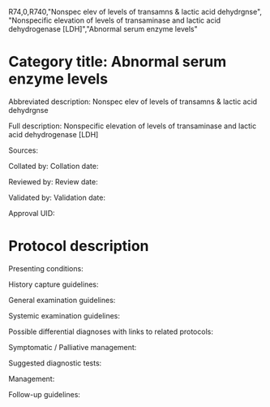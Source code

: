 R74,0,R740,"Nonspec elev of levels of transamns & lactic acid dehydrgnse", "Nonspecific elevation of levels of transaminase and lactic acid dehydrogenase [LDH]","Abnormal serum enzyme levels"
# Category title: Abnormal serum enzyme levels

Abbreviated description: Nonspec elev of levels of transamns & lactic acid dehydrgnse

Full description: Nonspecific elevation of levels of transaminase and lactic acid dehydrogenase [LDH]

Sources:

Collated by:
Collation date:

Reviewed by:
Review date:

Validated by:
Validation date:

Approval UID:

# Protocol description

Presenting conditions:

History capture guidelines:

General examination guidelines:

Systemic examination guidelines:

Possible differential diagnoses with links to related protocols:

Symptomatic / Palliative management:

Suggested diagnostic tests:

Management:

Follow-up guidelines:

